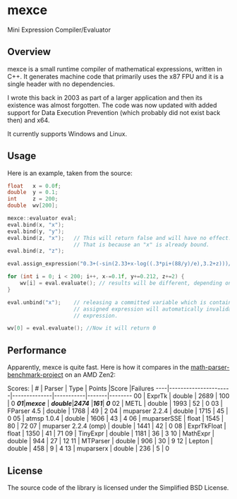 # mexce 

Mini Expression Compiler/Evaluator

## Overview

mexce is a small runtime compiler of mathematical expressions, written in C++. It generates machine code that primarily uses the x87 FPU and it is a single header with no dependencies.

I wrote this back in 2003 as part of a larger application and then its existence was almost forgotten. The code was now updated with added support for Data Execution Prevention (which probably did not exist back then) and x64.

It currently supports Windows and Linux.

## Usage

Here is an example, taken from the source:

```cpp
float   x = 0.0f;
double  y = 0.1;
int     z = 200;
double  wv[200];

mexce::evaluator eval;
eval.bind(x, "x");
eval.bind(y, "y");
eval.bind(z, "x");   // This will return false and will have no effect.
                     // That is because an "x" is already bound.
eval.bind(z, "z");

eval.assign_expression("0.3+(-sin(2.33+x-log((.3*pi+(88/y)/e),3.2+z)))/98");

for (int i = 0; i < 200; i++, x-=0.1f, y+=0.212, z+=2) {
    wv[i] = eval.evaluate(); // results will be different, depending on x, y, z
}

eval.unbind("x");    // releasing a committed variable which is contained in the
                     // assigned expression will automatically invalidate the
                     // expression.

wv[0] = eval.evaluate(); //Now it will return 0
```

## Performance

Apparently, mexce is quite fast.
Here is how it compares in the [math-parser-benchmark-project](https://github.com/ArashPartow/math-parser-benchmark-project) on an AMD Zen2:

Scores:
| #   | Parser               |  Type        |   Points  |Score  |Failures
  ----|----------------------|--------------|-----------|-------|--------
  00  | ExprTk               |  double      |     2689  |  100  |  0
 ***01***|***mexce***        |  ***double***|***2474*** |***161***|  ***0***
  02  | METL                 |  double      |     1993  |   52  |  0
  03  | FParser 4.5          |  double      |     1768  |   49  |  2
  04  | muparser 2.2.4       |  double      |     1715  |   45  |  0
  05  | atmsp 1.0.4          |  double      |     1606  |   43  |  4
  06  | muparserSSE          |  float       |     1545  |   80  | 72
  07  | muparser 2.2.4 (omp) |  double      |     1441  |   42  |  0
  08  | ExprTkFloat          |  float       |     1350  |   41  | 71
  09  | TinyExpr             |  double      |     1181  |   36  |  3
  10  | MathExpr             |  double      |      944  |   27  | 12
  11  | MTParser             |  double      |      906  |   30  |  9
  12  | Lepton               |  double      |      458  |    9  |  4
  13  | muparserx            |  double      |      236  |    5  |  0

## License

The source code of the library is licensed under the Simplified BSD License.
